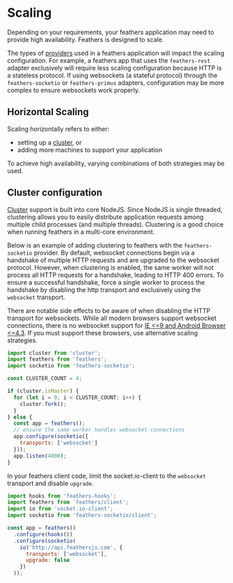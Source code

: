 # Scaling

Depending on your requirements, your feathers application may need to provide high availability. Feathers is designed to scale.

The types of [providers](../providers/README.md) used in a feathers application will impact the scaling configuration. For example, a feathers app that uses the `feathers-rest` adapter exclusively will require less scaling configuration because HTTP is a stateless protocol. If using websockets (a stateful protocol) through the `feathers-socketio` or `feathers-primus` adapters, configuration may be more complex to ensure websockets work properly.

## Horizontal Scaling

Scaling horizontally refers to either:

- setting up a [cluster](https://nodejs.org/api/cluster.html), or
- adding more machines to support your application

To achieve high availability, varying combinations of both strategies may be used.

## Cluster configuration

[Cluster](https://nodejs.org/api/cluster.html) support is built into core NodeJS. Since NodeJS is single threaded, clustering allows you to easily distribute application requests among multiple child processes (and multiple threads). Clustering is a good choice when running feathers in a multi-core environment.

Below is an example of adding clustering to feathers with the `feathers-socketio` provider. By default, websocket connections begin via a handshake of multiple HTTP requests and are upgraded to the websocket protocol. However, when clustering is enabled, the same worker will not process all HTTP requests for a handshake, leading to HTTP 400 errors. To ensure a successful handshake, force a single worker to process the handshake by disabling the http transport and exclusively using the `websocket` transport.

There are notable side effects to be aware of when disabling the HTTP transport for websockets. While all modern browsers support websocket connections, there is no websocket support for [IE <=9 and Android Browser <=4.3](http://caniuse.com/#feat=websockets). If you must support these browsers, use alternative scaling strategies.

```js
import cluster from 'cluster';
import feathers from 'feathers';
import socketio from 'feathers-socketio';

const CLUSTER_COUNT = 4;

if (cluster.isMaster) {
  for (let i = 0; i < CLUSTER_COUNT; i++) {
    cluster.fork();
  }
} else {
  const app = feathers();
  // ensure the same worker handles websocket connections
  app.configure(socketio({
    transports: ['websocket']
  }));
  app.listen(4000);
}
```

In your feathers client code, limit the socket.io-client to the `websocket` transport and disable `upgrade`.

```js
import hooks from 'feathers-hooks';
import feathers from 'feathers/client';
import io from 'socket.io-client';
import socketio from 'feathers-socketio/client';

const app = feathers()
  .configure(hooks())
  .configure(socketio(
    io('http://api.feathersjs.com', {
      transports: ['websocket'],
      upgrade: false
    })
  ));
```
